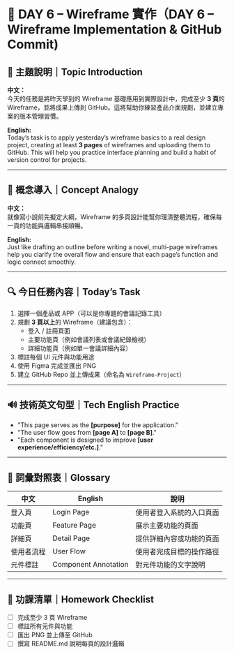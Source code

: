 # 📘 DAY 6 – Wireframe 實作（DAY 6 – Wireframe Implementation & GitHub Commit)

## 🎯 主題說明｜Topic Introduction
**中文：**  
今天的任務是將昨天學到的 Wireframe 基礎應用到實際設計中，完成至少 **3 頁**的 Wireframe，並將成果上傳到 GitHub。這將幫助你練習產品介面規劃，並建立專案的版本管理習慣。  

**English:**  
Today’s task is to apply yesterday’s wireframe basics to a real design project, creating at least **3 pages** of wireframes and uploading them to GitHub. This will help you practice interface planning and build a habit of version control for projects.

---

## 🧠 概念導入｜Concept Analogy
**中文：**  
就像寫小說前先擬定大綱，Wireframe 的多頁設計能幫你理清整體流程，確保每一頁的功能與邏輯串接順暢。  

**English:**  
Just like drafting an outline before writing a novel, multi-page wireframes help you clarify the overall flow and ensure that each page’s function and logic connect smoothly.

---

## 🔍 今日任務內容｜Today’s Task
1. 選擇一個產品或 APP（可以是你專題的會議記錄工具）  
2. 規劃 **3 頁以上**的 Wireframe（建議包含）：  
   - 登入 / 註冊頁面  
   - 主要功能頁（例如會議列表或會議紀錄檢視）  
   - 詳細功能頁（例如單一會議詳細內容）  
3. 標註每個 UI 元件與功能用途  
4. 使用 Figma 完成並匯出 PNG  
5. 建立 GitHub Repo 並上傳成果（命名為 `Wireframe-Project`）

---

## 🔊 技術英文句型｜Tech English Practice
- "This page serves as the **[purpose]** for the application."  
- "The user flow goes from **[page A]** to **[page B]**."  
- "Each component is designed to improve **[user experience/efficiency/etc.]**."

---

## 📖 詞彙對照表｜Glossary
| 中文 | English | 說明 |
| --- | --- | --- |
| 登入頁 | Login Page | 使用者登入系統的入口頁面 |
| 功能頁 | Feature Page | 展示主要功能的頁面 |
| 詳細頁 | Detail Page | 提供詳細內容或功能的頁面 |
| 使用者流程 | User Flow | 使用者完成目標的操作路徑 |
| 元件標註 | Component Annotation | 對元件功能的文字說明 |

---

## 🎒 功課清單｜Homework Checklist
- [ ] 完成至少 3 頁 Wireframe  
- [ ] 標註所有元件與功能  
- [ ] 匯出 PNG 並上傳至 GitHub  
- [ ] 撰寫 README.md 說明每頁的設計邏輯  
